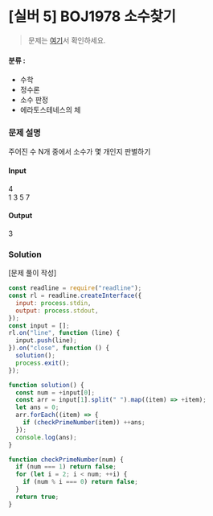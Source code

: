 # [실버 5] BOJ1978 소수찾기

> 문제는 [여기](https://www.acmicpc.net/problem/1978)서 확인하세요.

#### 분류 :

- 수학
- 정수론
- 소수 판정
- 에라토스테네스의 체

### 문제 설명

주어진 수 N개 중에서 소수가 몇 개인지 판별하기

#### Input

4  
1 3 5 7

#### Output

3

### Solution

[문제 풀이 작성]

```javascript
const readline = require("readline");
const rl = readline.createInterface({
  input: process.stdin,
  output: process.stdout,
});
const input = [];
rl.on("line", function (line) {
  input.push(line);
}).on("close", function () {
  solution();
  process.exit();
});

function solution() {
  const num = +input[0];
  const arr = input[1].split(" ").map((item) => +item);
  let ans = 0;
  arr.forEach((item) => {
    if (checkPrimeNumber(item)) ++ans;
  });
  console.log(ans);
}

function checkPrimeNumber(num) {
  if (num === 1) return false;
  for (let i = 2; i < num; ++i) {
    if (num % i === 0) return false;
  }
  return true;
}
```
